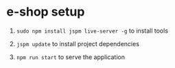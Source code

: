 # e-shop setup

1) `sudo npm install jspm live-server -g` to install tools

2) `jspm update` to install project dependencies

3) `npm run start` to serve the application
